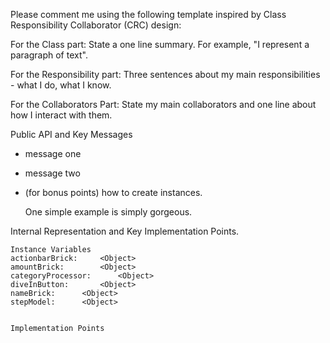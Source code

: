 Please comment me using the following template inspired by Class Responsibility Collaborator (CRC) design:For the Class part:  State a one line summary. For example, "I represent a paragraph of text".For the Responsibility part: Three sentences about my main responsibilities - what I do, what I know.For the Collaborators Part: State my main collaborators and one line about how I interact with them. Public API and Key Messages- message one   - message two - (for bonus points) how to create instances.   One simple example is simply gorgeous. Internal Representation and Key Implementation Points.    Instance Variables	actionbarBrick:		<Object>	amountBrick:		<Object>	categoryProcessor:		<Object>	diveInButton:		<Object>	nameBrick:		<Object>	stepModel:		<Object>    Implementation Points